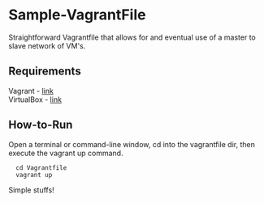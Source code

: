 # Sample-VagrantFile
Straightforward Vagrantfile that allows for and eventual use of a master to slave network of VM's.  

## Requirements ##
Vagrant -  [link](https://www.vagrantup.com/downloads.html)  
VirtualBox -  [link](https://www.virtualbox.org/wiki/Downloads)

## How-to-Run ##
Open a terminal or command-line window, cd into the vagrantfile dir, then execute the vagrant up command.  
```terminal
  cd Vagrantfile  
  vagrant up  
```

Simple stuffs!
